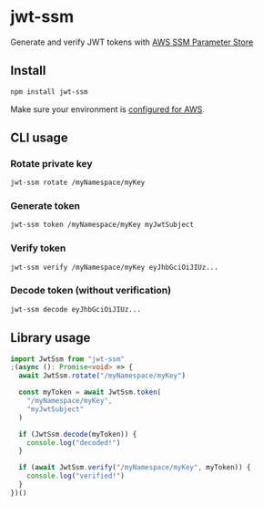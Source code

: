# jwt-ssm

Generate and verify JWT tokens with [AWS SSM Parameter Store](https://docs.aws.amazon.com/systems-manager/latest/userguide/systems-manager-parameter-store.html)

## Install

```bash
npm install jwt-ssm
```

Make sure your environment is [configured for AWS](https://docs.aws.amazon.com/cli/latest/userguide/cli-chap-configure.html).

## CLI usage

### Rotate private key

```bash
jwt-ssm rotate /myNamespace/myKey
```

### Generate token

```bash
jwt-ssm token /myNamespace/myKey myJwtSubject
```

### Verify token

```bash
jwt-ssm verify /myNamespace/myKey eyJhbGciOiJIUz...
```

### Decode token (without verification)

```bash
jwt-ssm decode eyJhbGciOiJIUz...
```

## Library usage

```typescript
import JwtSsm from "jwt-ssm"
;(async (): Promise<void> => {
  await JwtSsm.rotate("/myNamespace/myKey")

  const myToken = await JwtSsm.token(
    "/myNamespace/myKey",
    "myJwtSubject"
  )

  if (JwtSsm.decode(myToken)) {
    console.log("decoded!")
  }

  if (await JwtSsm.verify("/myNamespace/myKey", myToken)) {
    console.log("verified!")
  }
})()
```
